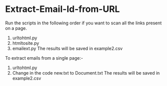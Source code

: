 # Extract-Email-Id-from-URL

Run the scripts in the following order if you want to scan all the links present on a page.
1. urltohtml.py
2. htmltosite.py
3. emailext.py
The results will be saved in example2.csv

To extract emails from a single page:-
1. urltohtml.py
2. Change in the code new.txt to Document.txt
The results will be saved in example2.csv
